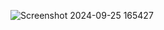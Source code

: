 ![Screenshot 2024-09-25 165427](https://github.com/user-attachments/assets/75ccb589-5791-4894-869d-0c56d80d6845)
